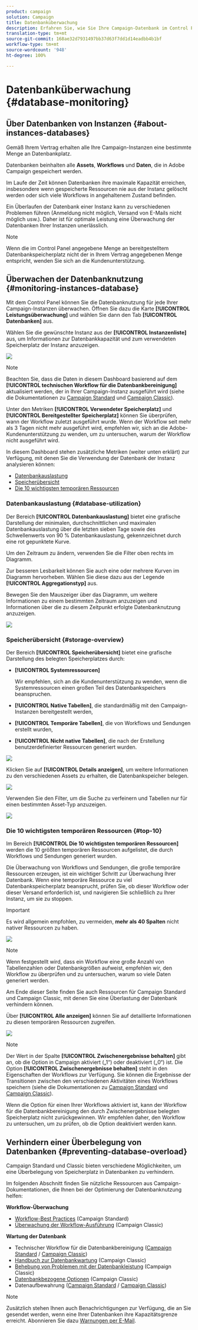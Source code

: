 ```yaml
---
product: campaign
solution: Campaign
title: Datenbanküberwachung
description: Erfahren Sie, wie Sie Ihre Campaign-Datenbank im Control Panel überwachen können
translation-type: tm+mt
source-git-commit: 168ae32d7931497bb37d63f7dd1d14eadbb4b1bf
workflow-type: tm+mt
source-wordcount: '948'
ht-degree: 100%

---
```



# Datenbanküberwachung {#database-monitoring}

## Über Datenbanken von Instanzen {#about-instances-databases}

Gemäß Ihrem Vertrag erhalten alle Ihre Campaign-Instanzen eine bestimmte Menge an Datenbankplatz.

Datenbanken beinhalten alle **Assets**, **Workflows** und **Daten**, die in Adobe Campaign gespeichert werden.

Im Laufe der Zeit können Datenbanken ihre maximale Kapazität erreichen, insbesondere wenn gespeicherte Ressourcen nie aus der Instanz gelöscht werden oder sich viele Workflows in angehaltenem Zustand befinden.

Ein Überlaufen der Datenbank einer Instanz kann zu verschiedenen Problemen führen (Anmeldung nicht möglich, Versand von E-Mails nicht möglich usw.). Daher ist für optimale Leistung eine Überwachung der Datenbanken Ihrer Instanzen unerlässlich.

>[!NOTE]
>
>Wenn die im Control Panel angegebene Menge an bereitgestelltem Datenbankspeicherplatz nicht der in Ihrem Vertrag angegebenen Menge entspricht, wenden Sie sich an die Kundenunterstützung.

## Überwachen der Datenbanknutzung {#monitoring-instances-database}

Mit dem Control Panel können Sie die Datenbanknutzung für jede Ihrer Campaign-Instanzen überwachen. Öffnen Sie dazu die Karte **[!UICONTROL Leistungsüberwachung]** und wählen Sie dann den Tab **[!UICONTROL Datenbanken]** aus.

Wählen Sie die gewünschte Instanz aus der **[!UICONTROL Instanzenliste]** aus, um Informationen zur Datenbankkapazität und zum verwendeten Speicherplatz der Instanz anzuzeigen.

![](assets/databases_dashboard.png)

>[!NOTE]
>
>Beachten Sie, dass die Daten in diesem Dashboard basierend auf dem **[!UICONTROL technischen Workflow für die Datenbankbereinigung]** aktualisiert werden, der in Ihrer Campaign-Instanz ausgeführt wird (siehe die Dokumentationen zu [Campaign Standard](https://docs.adobe.com/help/de-DE/campaign-standard/using/administrating/application-settings/technical-workflows.html#list-of-technical-workflows) und [Campaign Classic](https://docs.adobe.com/help/de-DE/campaign-classic/using/monitoring-campaign-classic/data-processing/database-cleanup-workflow.html)).
>
>Unter den Metriken **[!UICONTROL Verwendeter Speicherplatz]** und **[!UICONTROL Bereitgestellter Speicherplatz]** können Sie überprüfen, wann der Workflow zuletzt ausgeführt wurde. Wenn der Workflow seit mehr als 3 Tagen nicht mehr ausgeführt wird, empfehlen wir, sich an die Adobe-Kundenunterstützung zu wenden, um zu untersuchen, warum der Workflow nicht ausgeführt wird.

In diesem Dashboard stehen zusätzliche Metriken (weiter unten erklärt) zur Verfügung, mit denen Sie die Verwendung der Datenbank der Instanz analysieren können:

* [Datenbankauslastung](../../performance-monitoring/using/database-monitoring.md#database-utilization)
* [Speicherübersicht](../../performance-monitoring/using/database-monitoring.md#storage-overview)
* [Die 10 wichtigsten temporären Ressourcen](../../performance-monitoring/using/database-monitoring.md#top-10)

### Datenbankauslastung {#database-utilization}

Der Bereich **[!UICONTROL Datenbankauslastung]** bietet eine grafische Darstellung der minimalen, durchschnittlichen und maximalen Datenbankauslastung über die letzten sieben Tage sowie des Schwellenwerts von 90 % Datenbankauslastung, gekennzeichnet durch eine rot gepunktete Kurve.

Um den Zeitraum zu ändern, verwenden Sie die Filter oben rechts im Diagramm.

Zur besseren Lesbarkeit können Sie auch eine oder mehrere Kurven im Diagramm hervorheben. Wählen Sie diese dazu aus der Legende **[!UICONTROL Aggregationstyp]** aus.

Bewegen Sie den Mauszeiger über das Diagramm, um weitere Informationen zu einem bestimmten Zeitraum anzuzeigen und Informationen über die zu diesem Zeitpunkt erfolgte Datenbanknutzung anzuzeigen.

![](assets/databases_dashboard_detail.png)

### Speicherübersicht {#storage-overview}

Der Bereich **[!UICONTROL Speicherübersicht]** bietet eine grafische Darstellung des belegten Speicherplatzes durch:

* **[!UICONTROL Systemressourcen]**

   Wir empfehlen, sich an die Kundenunterstützung zu wenden, wenn die Systemressourcen einen großen Teil des Datenbankspeichers beanspruchen.

* **[!UICONTROL Native Tabellen]**, die standardmäßig mit den Campaign-Instanzen bereitgestellt werden,
* **[!UICONTROL Temporäre Tabellen]**, die von Workflows und Sendungen erstellt wurden,
* **[!UICONTROL Nicht native Tabellen]**, die nach der Erstellung benutzerdefinierter Ressourcen generiert wurden.

![](assets/database-storage-overview.png)

Klicken Sie auf **[!UICONTROL Details anzeigen]**, um weitere Informationen zu den verschiedenen Assets zu erhalten, die Datenbankspeicher belegen.

![](assets/database-storage-details.png)

Verwenden Sie den Filter, um die Suche zu verfeinern und Tabellen nur für einen bestimmten Asset-Typ anzuzeigen.

![](assets/database-storage-overview-filter.png)

### Die 10 wichtigsten temporären Ressourcen {#top-10}

Im Bereich **[!UICONTROL Die 10 wichtigsten temporären Ressourcen]** werden die 10 größten temporären Ressourcen aufgelistet, die durch Workflows und Sendungen generiert wurden.

Die Überwachung von Workflows und Sendungen, die große temporäre Ressourcen erzeugen, ist ein wichtiger Schritt zur Überwachung Ihrer Datenbank. Wenn eine temporäre Ressource zu viel Datenbankspeicherplatz beansprucht, prüfen Sie, ob dieser Workflow oder dieser Versand erforderlich ist, und navigieren Sie schließlich zu Ihrer Instanz, um sie zu stoppen.

>[!IMPORTANT]
>
>Es wird allgemein empfohlen, zu vermeiden, **mehr als 40 Spalten** nicht nativer Ressourcen zu haben.

![](assets/database-top10.png)

>[!NOTE]
>
>Wenn festgestellt wird, dass ein Workflow eine große Anzahl von Tabellenzahlen oder Datenbankgrößen aufweist, empfehlen wir, den Workflow zu überprüfen und zu untersuchen, warum so viele Daten generiert werden.
>
>Am Ende dieser Seite finden Sie auch Ressourcen für Campaign Standard und Campaign Classic, mit denen Sie eine Überlastung der Datenbank verhindern können.

Über **[!UICONTROL Alle anzeigen]** können Sie auf detaillierte Informationen zu diesen temporären Ressourcen zugreifen.

![](assets/database-top10-view.png)

>[!NOTE]
>
>Der Wert in der Spalte **[!UICONTROL Zwischenergebnisse behalten]** gibt an, ob die Option in Campaign aktiviert („1“) oder deaktiviert („0“) ist. Die Option **[!UICONTROL Zwischenergebnisse behalten]** steht in den Eigenschaften der Workflows zur Verfügung. Sie können die Ergebnisse der Transitionen zwischen den verschiedenen Aktivitäten eines Workflows speichern (siehe die Dokumentationen zu [Campaign Standard](https://docs.adobe.com/content/help/de-DE/campaign-standard/using/managing-processes-and-data/executing-a-workflow/managing-execution-options.html) und [Campaign Classic](https://docs.adobe.com/content/help/de-DE/campaign-classic/using/automating-with-workflows/general-operation/workflow-best-practices.html#logs)).
>
>Wenn die Option für einen Ihrer Workflows aktiviert ist, kann der Workflow für die Datenbankbereinigung den durch Zwischenergebnisse belegten Speicherplatz nicht zurückgewinnen. Wir empfehlen daher, den Workflow zu untersuchen, um zu prüfen, ob die Option deaktiviert werden kann.

## Verhindern einer Überbelegung von Datenbanken {#preventing-database-overload}

Campaign Standard und Classic bieten verschiedene Möglichkeiten, um eine Überbelegung von Speicherplatz in Datenbanken zu verhindern.

Im folgenden Abschnitt finden Sie nützliche Ressourcen aus Campaign-Dokumentationen, die Ihnen bei der Optimierung der Datenbanknutzung helfen:

**Workflow-Überwachung**

* [Workflow-Best Practices](https://docs.adobe.com/content/help/de-DE/campaign-standard/using/managing-processes-and-data/workflow-general-operation/best-practices-workflows.htmls) (Campaign Standard)
* [Überwachung der Workflow-Ausführung](https://docs.adobe.com/help/de-DE/campaign-classic/using/automating-with-workflows/monitoring-workflows/monitoring-workflow-execution.html) (Campaign Classic)

**Wartung der Datenbank**

* Technischer Workflow für die Datenbankbereinigung ([Campaign Standard](https://docs.adobe.com/help/de-DE/campaign-standard/using/administrating/application-settings/technical-workflows.html#list-of-technical-workflows) / [Campaign Classic](https://docs.adobe.com/help/de-DE/campaign-classic/using/monitoring-campaign-classic/data-processing/database-cleanup-workflow.html))
* [Handbuch zur Datenbankwartung](https://docs.adobe.com/content/help/de-DE/campaign-classic/using/monitoring-campaign-classic/database-maintenance/recommendations.html) (Campaign Classic)
* [Behebung von Problemen mit der Datenbankleistung](https://docs.adobe.com/content/help/de-DE/campaign-classic/using/monitoring-campaign-classic/troubleshooting/database-performances.html) (Campaign Classic)
* [Datenbankbezogene Optionen](https://docs.adobe.com/help/de-DE/campaign-classic/using/installing-campaign-classic/appendices/configuring-campaign-options.html#database) (Campaign Classic)
* Datenaufbewahrung ([Campaign Standard](https://docs.adobe.com/help/de-DE/campaign-standard/using/administrating/application-settings/data-retention.html) / [Campaign Classic](https://docs.adobe.com/help/de-DE/campaign-classic/using/configuring-campaign-classic/data-model/data-model-best-practices.html#data-retention))

>[!NOTE]
>
>Zusätzlich stehen Ihnen auch Benachrichtigungen zur Verfügung, die an Sie gesendet werden, wenn eine Ihrer Datenbanken ihre Kapazitätsgrenze erreicht. Abonnieren Sie dazu [Warnungen per E-Mail](../../performance-monitoring/using/email-alerting.md).
